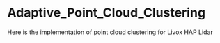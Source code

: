 # Adaptive_Point_Cloud_Clustering
Here is the implementation of point cloud clustering for Livox HAP Lidar
